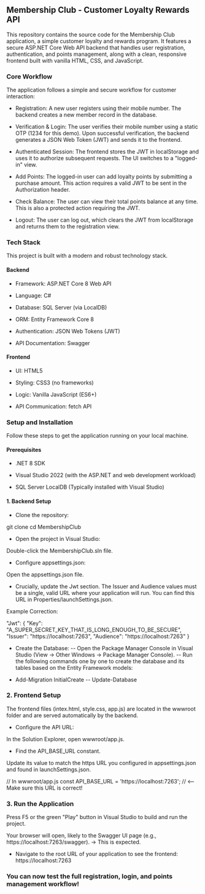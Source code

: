 ## Membership Club - Customer Loyalty Rewards API
This repository contains the source code for the Membership Club application, a simple customer loyalty and rewards program. It features a secure ASP.NET Core Web API backend that handles user registration, authentication, and points management, along with a clean, responsive frontend built with vanilla HTML, CSS, and JavaScript.
### Core Workflow
The application follows a simple and secure workflow for customer interaction:

- Registration: A new user registers using their mobile number. The backend creates a new member record in the database.

- Verification & Login: The user verifies their mobile number using a static OTP (1234 for this demo). Upon successful verification, the backend generates a JSON Web Token (JWT) and sends it to the frontend.

- Authenticated Session: The frontend stores the JWT in localStorage and uses it to authorize subsequent requests. The UI switches to a "logged-in" view.

- Add Points: The logged-in user can add loyalty points by submitting a purchase amount. This action requires a valid JWT to be sent in the Authorization header.

- Check Balance: The user can view their total points balance at any time. This is also a protected action requiring the JWT.

- Logout: The user can log out, which clears the JWT from localStorage and returns them to the registration view.

### Tech Stack
This project is built with a modern and robust technology stack.

#### Backend
- Framework: ASP.NET Core 8 Web API

- Language: C#

- Database: SQL Server (via LocalDB)

- ORM: Entity Framework Core 8

- Authentication: JSON Web Tokens (JWT)

- API Documentation: Swagger 

#### Frontend
- UI: HTML5

- Styling: CSS3 (no frameworks)

- Logic: Vanilla JavaScript (ES6+)

- API Communication: fetch API

### Setup and Installation
Follow these steps to get the application running on your local machine.

#### Prerequisites
- .NET 8 SDK

- Visual Studio 2022 (with the ASP.NET and web development workload)

- SQL Server LocalDB (Typically installed with Visual Studio)

#### 1. Backend Setup
- Clone the repository:

git clone <your-repository-url>
cd MembershipClub

- Open the project in Visual Studio:

Double-click the MembershipClub.sln file.

- Configure appsettings.json:

 Open the appsettings.json file.

- Crucially, update the Jwt section. The Issuer and Audience values must be a single, valid URL where your application will run. You can find this URL in Properties/launchSettings.json.

Example Correction:

"Jwt": {
  "Key": "A_SUPER_SECRET_KEY_THAT_IS_LONG_ENOUGH_TO_BE_SECURE",
  "Issuer": "https://localhost:7263",
  "Audience": "https://localhost:7263"
}

- Create the Database:
-- Open the Package Manager Console in Visual Studio (View -> Other Windows -> Package Manager Console).
-- Run the following commands one by one to create the database and its tables based on the Entity Framework models:

- Add-Migration InitialCreate
-- Update-Database

### 2. Frontend Setup
The frontend files (intex.html, style.css, app.js) are located in the wwwroot folder and are served automatically by the backend.

- Configure the API URL:

In the Solution Explorer, open wwwroot/app.js.

- Find the API_BASE_URL constant.

Update its value to match the https URL you configured in appsettings.json and found in launchSettings.json.

// In wwwroot/app.js
const API_BASE_URL = 'https://localhost:7263'; // <-- Make sure this URL is correct!

### 3. Run the Application
Press F5 or the green "Play" button in Visual Studio to build and run the project.

Your browser will open, likely to the Swagger UI page (e.g., https://localhost:7263/swagger). -> This is expected.

- Navigate to the root URL of your application to see the frontend:
https://localhost:7263

### You can now test the full registration, login, and points management workflow!
